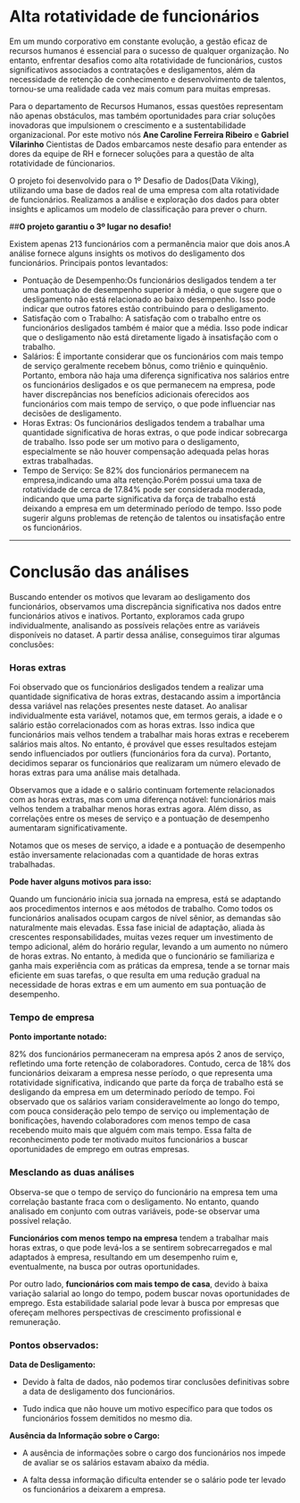 # Alta rotatividade de funcionários

Em um mundo corporativo em constante evolução, a gestão eficaz de recursos humanos é essencial para o sucesso de qualquer organização. No entanto, enfrentar desafios como alta rotatividade de funcionários, custos significativos associados a contratações e desligamentos, além da necessidade de retenção de conhecimento e desenvolvimento de talentos, tornou-se uma realidade cada vez mais comum para muitas empresas.

Para o departamento de Recursos Humanos, essas questões representam não apenas obstáculos, mas também oportunidades para criar soluções inovadoras que impulsionem o crescimento e a sustentabilidade organizacional. Por este motivo nós **Ane Caroline Ferreira Ribeiro** e **Gabriel Vilarinho** Cientistas de Dados embarcamos neste desafio para entender as dores da equipe de RH e fornecer soluções para a questão de alta rotatividade de fúncionarios.

O projeto foi desenvolvido para o 1º Desafio de Dados(Data Viking), utilizando uma base de dados real de uma empresa com alta rotatividade de funcionários. Realizamos a análise e exploração dos dados para obter insights e aplicamos um modelo de classificação para prever o churn.

##**O projeto garantiu o 3º lugar no desafio!**

Existem apenas 213 funcionários com a permanência maior que dois anos.A análise fornece alguns insights os motivos do desligamento dos funcionários. Principais pontos levantados:

-   Pontuação de Desempenho:Os funcionários desligados tendem a ter uma pontuação de desempenho superior à média, o que sugere que o desligamento não está relacionado ao baixo desempenho. Isso pode indicar que outros fatores estão contribuindo para o desligamento.
-   Satisfação com o Trabalho: A satisfação com o trabalho entre os funcionários desligados também é maior que a média. Isso pode indicar que o desligamento não está diretamente ligado à insatisfação com o trabalho.
-   Salários: É importante considerar que os funcionários com mais tempo de serviço geralmente recebem bônus, como triênio e quinquênio. Portanto, embora não haja uma diferença significativa nos salários entre os funcionários desligados e os que permanecem na empresa, pode haver discrepâncias nos benefícios adicionais oferecidos aos funcionários com mais tempo de serviço, o que pode influenciar nas decisões de desligamento.
-   Horas Extras: Os funcionários desligados tendem a trabalhar uma quantidade significativa de horas extras, o que pode indicar sobrecarga de trabalho. Isso pode ser um motivo para o desligamento, especialmente se não houver compensação adequada pelas horas extras trabalhadas.
-   Tempo de Serviço: Se 82% dos funcionários permanecem na empresa,indicando uma alta retenção.Porém possui uma taxa de rotatividade de cerca de 17.84% pode ser considerada moderada, indicando que uma parte significativa da força de trabalho está deixando a empresa em um determinado período de tempo. Isso pode sugerir alguns problemas de retenção de talentos ou insatisfação entre os funcionários.

----------

# Conclusão das análises

Buscando entender os motivos que levaram ao desligamento dos funcionários, observamos uma discrepância significativa nos dados entre funcionários ativos e inativos. Portanto, exploramos cada grupo individualmente, analisando as possíveis relações entre as variáveis disponíveis no dataset. A partir dessa análise, conseguimos tirar algumas conclusões:

### **Horas extras**

Foi observado que os funcionários desligados tendem a realizar uma quantidade significativa de horas extras, destacando assim a importância dessa variável nas relações presentes neste dataset. Ao analisar individualmente esta variável, notamos que, em termos gerais, a idade e o salário estão correlacionados com as horas extras. Isso indica que funcionários mais velhos tendem a trabalhar mais horas extras e receberem salários mais altos. No entanto, é provável que esses resultados estejam sendo influenciados por outliers (funcionários fora da curva). Portanto, decidimos separar os funcionários que realizaram um número elevado de horas extras para uma análise mais detalhada.

Observamos que a idade e o salário continuam fortemente relacionados com as horas extras, mas com uma diferença notável: funcionários mais velhos tendem a trabalhar menos horas extras agora. Além disso, as correlações entre os meses de serviço e a pontuação de desempenho aumentaram significativamente.

Notamos que os meses de serviço, a idade e a pontuação de desempenho estão inversamente relacionadas com a quantidade de horas extras trabalhadas.

**Pode haver alguns motivos para isso:**

Quando um funcionário inicia sua jornada na empresa, está se adaptando aos procedimentos internos e aos métodos de trabalho. Como todos os funcionários analisados ocupam cargos de nível sênior, as demandas são naturalmente mais elevadas. Essa fase inicial de adaptação, aliada às crescentes responsabilidades, muitas vezes requer um investimento de tempo adicional, além do horário regular, levando a um aumento no número de horas extras. No entanto, à medida que o funcionário se familiariza e ganha mais experiência com as práticas da empresa, tende a se tornar mais eficiente em suas tarefas, o que resulta em uma redução gradual na necessidade de horas extras e em um aumento em sua pontuação de desempenho.

### **Tempo de empresa**

**Ponto importante notado:**

82% dos funcionários permaneceram na empresa após 2 anos de serviço, refletindo uma forte retenção de colaboradores. Contudo, cerca de 18% dos funcionários deixaram a empresa nesse período, o que representa uma rotatividade significativa, indicando que parte da força de trabalho está se desligando da empresa em um determinado período de tempo. Foi observado que os salários variam consideravelmente ao longo do tempo, com pouca consideração pelo tempo de serviço ou implementação de bonificações, havendo colaboradores com menos tempo de casa recebendo muito mais que alguém com mais tempo. Essa falta de reconhecimento pode ter motivado muitos funcionários a buscar oportunidades de emprego em outras empresas.

### **Mesclando as duas análises**

Observa-se que o tempo de serviço do funcionário na empresa tem uma correlação bastante fraca com o desligamento. No entanto, quando analisado em conjunto com outras variáveis, pode-se observar uma possível relação.

**Funcionários com menos tempo na empresa** tendem a trabalhar mais horas extras, o que pode levá-los a se sentirem sobrecarregados e mal adaptados à empresa, resultando em um desempenho ruim e, eventualmente, na busca por outras oportunidades.

Por outro lado, **funcionários com mais tempo de casa**, devido à baixa variação salarial ao longo do tempo, podem buscar novas oportunidades de emprego. Esta estabilidade salarial pode levar à busca por empresas que ofereçam melhores perspectivas de crescimento profissional e remuneração.

### **Pontos observados:**

**Data de Desligamento:**

-   Devido à falta de dados, não podemos tirar conclusões definitivas sobre a data de desligamento dos funcionários.
    
-   Tudo indica que não houve um motivo específico para que todos os funcionários fossem demitidos no mesmo dia.
    

**Ausência da Informação sobre o Cargo:**

-   A ausência de informações sobre o cargo dos funcionários nos impede de avaliar se os salários estavam abaixo da média.
    
-   A falta dessa informação dificulta entender se o salário pode ter levado os funcionários a deixarem a empresa.